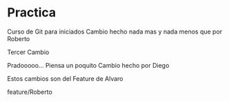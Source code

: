 # Practica
Curso de Git para iniciados
Cambio hecho nada mas y nada menos que por Roberto

Tercer Cambio


Pradooooo... Piensa un poquito
Cambio hecho por Diego

Estos cambios son del Feature de Alvaro

feature/Roberto 